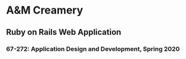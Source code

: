 # A&M Creamery
## Ruby on Rails Web Application
### 67-272: Application Design and Development, Spring 2020
